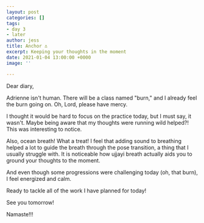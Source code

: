 ```yaml
---
layout: post
categories: []
tags:
- day 3
- later
author: jess
title: Anchor ⚓️
excerpt: Keeping your thoughts in the moment
date: 2021-01-04 13:00:00 +0000
image: ''

---
```

Dear diary,

Adrienne isn't human. There will be a class named "burn," and I already feel the burn going on. Oh, Lord, please have mercy.

I thought it would be hard to focus on the practice today, but I must say, it wasn't. Maybe being aware that my thoughts were running wild helped?! This was interesting to notice.

Also, ocean breath! What a treat! I feel that adding sound to breathing helped a lot to guide the breath through the pose transition, a thing that I usually struggle with. It is noticeable how ujjayi breath actually aids you to ground your thoughts to the moment.

And even though some progressions were challenging today (oh, that burn), I feel energized and calm.

Ready to tackle all of the work I have planned for today!

See you tomorrow!

Namaste!!!